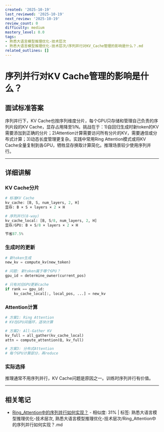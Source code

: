 ```yaml
---
created: '2025-10-19'
last_reviewed: '2025-10-19'
next_review: '2025-10-19'
review_count: 0
difficulty: medium
mastery_level: 0.0
tags:
- 熟悉大语言模型推理优化-技术层次
- 熟悉大语言模型推理优化-技术层次/序列并行对KV_Cache管理的影响是什么？.md
related_outlines: []
---
```


# 序列并行对KV Cache管理的影响是什么？

## 面试标准答案

序列并行下，KV Cache也按序列维度分片，每个GPU只存储和管理自己负责的序列片段的KV Cache，显存占用降至1/N。挑战在于：1)自回归生成时新token的KV需要添加到正确的分片；2)Attention计算需要访问所有分片的KV，需要通信或分布式计算；3)动态长度管理更复杂。实践中常用Ring Attention模式或将KV Cache全量复制到各GPU，牺牲显存换取计算简化。推理场景较少使用序列并行。

---

## 详细讲解

### KV Cache分片

```python
# 标准KV Cache
kv_cache: [B, S, num_layers, 2, H]
显存: B × S × layers × 2 × H

# 序列并行(8-way)
kv_cache_local: [B, S/8, num_layers, 2, H]
显存/GPU: B × S/8 × layers × 2 × H

节省87.5%
```

### 生成时的更新

```python
# 新token生成
new_kv = compute_kv(new_token)

# 问题: 新token属于哪个GPU？
gpu_id = determine_owner(current_pos)

# 只有对应GPU更新cache
if rank == gpu_id:
    kv_cache_local[:, local_pos, ...] = new_kv
```

### Attention计算

```python
# 方案1: Ring Attention
# KV在GPU间循环，逐块计算

# 方案2: All-Gather KV
kv_full = all_gather(kv_cache_local)
attn = compute_attention(Q, kv_full)

# 方案3: 分布式Attention
# 每个GPU计算部分，再reduce
```

### 实际选择

推理通常不用序列并行，KV Cache问题是原因之一。训练时序列并行有价值。


---

## 相关笔记
<!-- 自动生成 -->

- [Ring_Attention中的序列并行如何实现？](notes/熟悉大语言模型推理优化-技术层次/Ring_Attention中的序列并行如何实现？.md) - 相似度: 31% | 标签: 熟悉大语言模型推理优化-技术层次, 熟悉大语言模型推理优化-技术层次/Ring_Attention中的序列并行如何实现？.md

